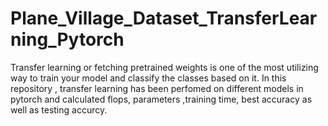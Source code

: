 # Plane_Village_Dataset_TransferLearning_Pytorch
Transfer learning or fetching pretrained weights is one of the most utilizing way to train your model and classify the classes based on it. In this repository , transfer learning has been perfomed on different models in pytorch and calculated flops, parameters ,training time, best accuracy as well as testing accurcy.
